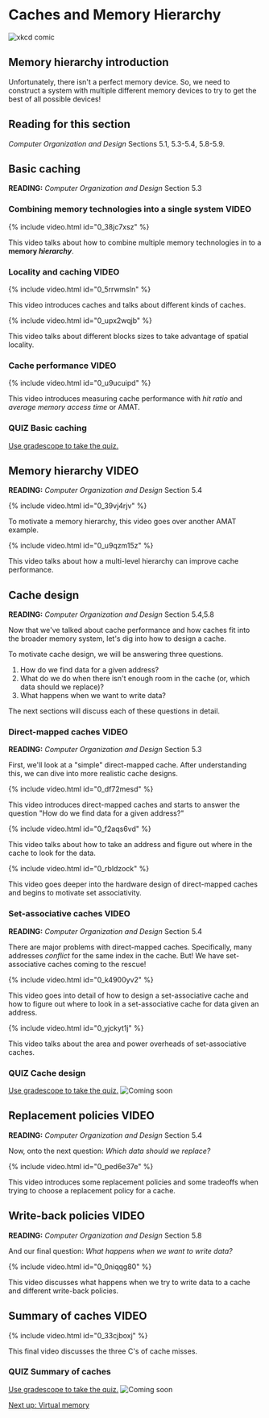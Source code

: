 # Caches and Memory Hierarchy

![xkcd comic](https://imgs.xkcd.com/comics/bun.png)

## Memory hierarchy introduction

Unfortunately, there isn't a perfect memory device.
So, we need to construct a system with multiple different memory devices to try to get the best of all possible devices!

## Reading for this section

*Computer Organization and Design* Sections 5.1, 5.3-5.4, 5.8-5.9.

## Basic caching

**READING:** *Computer Organization and Design* Section 5.3

### Combining memory technologies into a single system **VIDEO**

{% include video.html id="0_38jc7xsz" %}

This video talks about how to combine multiple memory technologies in to a **memory *hierarchy***.

### Locality and caching **VIDEO**

{% include video.html id="0_5rrwmsln" %}

This video introduces caches and talks about different kinds of caches.

{% include video.html id="0_upx2wqjb" %}

This video talks about different blocks sizes to take advantage of spatial locality.

### Cache performance **VIDEO**

{% include video.html id="0_u9ucuipd" %}

This video introduces measuring cache performance with *hit ratio* and *average memory access time* or AMAT.

### **QUIZ** Basic caching

[Use gradescope to take the quiz.](https://www.gradescope.com/courses/105214/assignments/)

## Memory hierarchy **VIDEO**

**READING:** *Computer Organization and Design* Section 5.4

{% include video.html id="0_39vj4rjv" %}

To motivate a memory hierarchy, this video goes over another AMAT example.

{% include video.html id="0_u9qzm15z" %}

This video talks about how a multi-level hierarchy can improve cache performance.

## Cache design

**READING:** *Computer Organization and Design* Section 5.4,5.8

Now that we've talked about cache performance and how caches fit into the broader memory system, let's dig into how to design a cache.

To motivate cache design, we will be answering three questions.

1. How do we find data for a given address?
2. What do we do when there isn't enough room in the cache (or, which data should we replace)?
3. What happens when we want to write data?

The next sections will discuss each of these questions in detail.

### Direct-mapped caches **VIDEO**

**READING:** *Computer Organization and Design* Section 5.3

First, we'll look at a "simple" direct-mapped cache.
After understanding this, we can dive into more realistic cache designs.

{% include video.html id="0_df72mesd" %}

This video introduces direct-mapped caches and starts to answer the question "How do we find data for a given address?"

{% include video.html id="0_f2aqs6vd" %}

This video talks about how to take an address and figure out where in the cache to look for the data.

{% include video.html id="0_rbldzock" %}

This video goes deeper into the hardware design of direct-mapped caches and begins to motivate set associativity.

### Set-associative caches **VIDEO**

**READING:** *Computer Organization and Design* Section 5.4

There are major problems with direct-mapped caches.
Specifically, many addresses *conflict* for the same index in the cache.
But! We have set-associative caches coming to the rescue!

{% include video.html id="0_k4900yv2" %}

This video goes into detail of how to design a set-associative cache and how to figure out where to look in a set-associative cache for data given an address.

{% include video.html id="0_yjckyt1j" %}

This video talks about the area and power overheads of set-associative caches.

### **QUIZ** Cache design

[Use gradescope to take the quiz.](https://www.gradescope.com/courses/105214/assignments/)
![Coming soon](/under-construction.png)

## Replacement policies **VIDEO**

**READING:** *Computer Organization and Design* Section 5.4

Now, onto the next question: *Which data should we replace?*

{% include video.html id="0_ped6e37e" %}

This video introduces some replacement policies and some tradeoffs when trying to choose a replacement policy for a cache.

## Write-back policies **VIDEO**

**READING:** *Computer Organization and Design* Section 5.8

And our final question: *What happens when we want to write data?*

{% include video.html id="0_0niqqg80" %}

This video discusses what happens when we try to write data to a cache and different write-back policies.

## Summary of caches **VIDEO**

{% include video.html id="0_33cjboxj" %}

This final video discusses the three C's of cache misses.

### **QUIZ** Summary of caches

[Use gradescope to take the quiz.](https://www.gradescope.com/courses/105214/assignments/)
![Coming soon](/under-construction.png)

[Next up: Virtual memory](./virtual.md)
